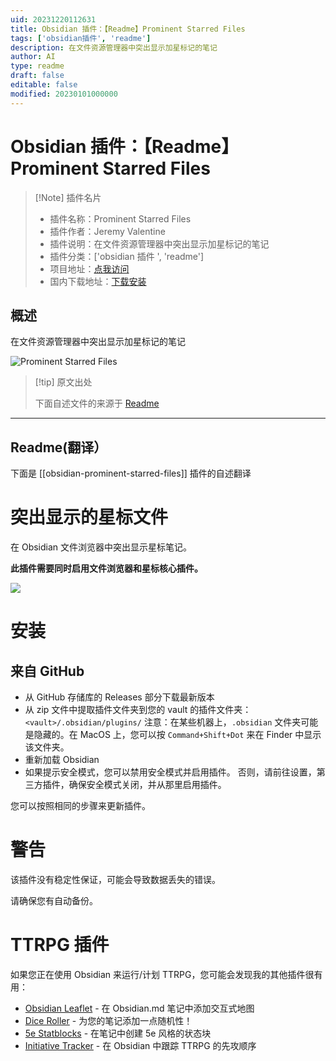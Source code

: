 ```yaml
---
uid: 20231220112631
title: Obsidian 插件：【Readme】Prominent Starred Files
tags: ['obsidian插件', 'readme']
description: 在文件资源管理器中突出显示加星标记的笔记
author: AI
type: readme
draft: false
editable: false
modified: 20230101000000
---
```


# Obsidian 插件：【Readme】Prominent Starred Files

> [!Note] 插件名片
> - 插件名称：Prominent Starred Files
> - 插件作者：Jeremy Valentine
> - 插件说明：在文件资源管理器中突出显示加星标记的笔记
> - 插件分类：['obsidian 插件 ', 'readme']
> - 项目地址：[点我访问](https://github.com/valentine195/obsidian-prominent-starred-files)
> - 国内下载地址：[下载安装](https://pkmer.cn/products/plugin/pluginMarket/?obsidian-prominent-starred-files)

## 概述

在文件资源管理器中突出显示加星标记的笔记

![Prominent Starred Files](https://cdn.pkmer.cn/covers/obsidian-prominent-starred-files.png!pkmer)

> [!tip] 原文出处
>
>下面自述文件的来源于 [Readme](https://ghproxy.net/https://raw.githubusercontent.com/javalent/prominent-files/main/README.md)

---

## Readme(翻译）

下面是 [[obsidian-prominent-starred-files]] 插件的自述翻译

# 突出显示的星标文件

在 Obsidian 文件浏览器中突出显示星标笔记。

**此插件需要同时启用文件浏览器和星标核心插件。**

![](https://cdn.pkmer.cn/covers/obsidian-prominent-starred-files_1_0.png!pkmer)

# 安装

<!-- ## 从Obsidian内部安装

从Obsidian v0.9.8开始，您可以通过以下步骤在Obsidian内部激活此插件：

- 打开设置 > 第三方插件
- 确保安全模式处于关闭状态
- 点击浏览社区插件
- 搜索此插件
- 点击安装
- 安装完成后，关闭社区插件窗口并激活新安装的插件 -->

## 来自 GitHub

- 从 GitHub 存储库的 Releases 部分下载最新版本
- 从 zip 文件中提取插件文件夹到您的 vault 的插件文件夹：`<vault>/.obsidian/plugins/`
  注意：在某些机器上，`.obsidian` 文件夹可能是隐藏的。在 MacOS 上，您可以按 `Command+Shift+Dot` 来在 Finder 中显示该文件夹。
- 重新加载 Obsidian
- 如果提示安全模式，您可以禁用安全模式并启用插件。
  否则，请前往设置，第三方插件，确保安全模式关闭，并从那里启用插件。

您可以按照相同的步骤来更新插件。

# 警告

该插件没有稳定性保证，可能会导致数据丢失的错误。

请确保您有自动备份。

# TTRPG 插件

如果您正在使用 Obsidian 来运行/计划 TTRPG，您可能会发现我的其他插件很有用：

- [Obsidian Leaflet](https://github.com/valentine195/obsidian-leaflet-plugin) - 在 Obsidian.md 笔记中添加交互式地图
- [Dice Roller](https://github.com/valentine195/obsidian-dice-roller) - 为您的笔记添加一点随机性！
- [5e Statblocks](https://github.com/valentine195/obsidian-5e-statblocks/) - 在笔记中创建 5e 风格的状态块
- [Initiative Tracker](https://github.com/valentine195/obsidian-initiative-tracker) - 在 Obsidian 中跟踪 TTRPG 的先攻顺序





